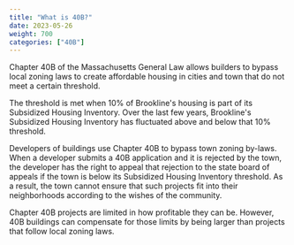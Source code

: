 ```yaml
---
title: "What is 40B?"
date: 2023-05-26
weight: 700
categories: ["40B"]
---
```

Chapter 40B of the Massachusetts General Law allows builders to bypass local zoning laws to create affordable housing in cities and town that do not meet a certain threshold.

The threshold is met when 10% of Brookline's housing is part of its Subsidized Housing Inventory. Over the last few years, Brookline's Subsidized Housing Inventory has fluctuated above and below that 10% threshold.

Developers of buildings use Chapter 40B to bypass town zoning by-laws. When a developer submits a 40B application and it is rejected by the town, the developer has the right to appeal that rejection to the state board of appeals if the town is below its Subsidized Housing Inventory threshold. As a result, the town cannot ensure that such projects fit into their neighborhoods according to the wishes of the community.

Chapter 40B projects are limited in how profitable they can be. However, 40B buildings can compensate for those limits by being larger than projects that follow local zoning laws.